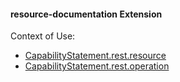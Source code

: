 #### resource-documentation Extension

Context of Use:

-  [CapabilityStatement.rest.resource](http://hl7.org/fhir/capabilitystatement-definitions.html#CapabilityStatement.rest.resource)
-  [CapabilityStatement.rest.operation](http://hl7.org/fhir/capabilitystatement-definitions.html#CapabilityStatement.rest.operation)
